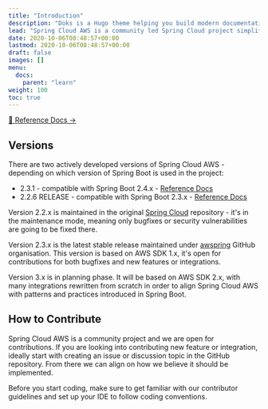 ```yaml
---
title: "Introduction"
description: "Doks is a Hugo theme helping you build modern documentation websites that are secure, fast, and SEO-ready — by default."
lead: "Spring Cloud AWS is a community led Spring Cloud project simplifying using Amazon Web Services from Spring Boot based applications."
date: 2020-10-06T08:48:57+00:00
lastmod: 2020-10-06T08:48:57+00:00
draft: false
images: []
menu:
  docs:
    parent: "learn"
weight: 100
toc: true
---
```


[📗 Reference Docs →](https://docs.awspring.io/spring-cloud-aws/docs/2.3.1/reference/html/index.html)

## Versions

There are two actively developed versions of Spring Cloud AWS - depending on which version of Spring Boot is used in the project:

- 2.3.1 - compatible with Spring Boot 2.4.x - [Reference Docs](https://docs.awspring.io/spring-cloud-aws/docs/2.3.1/reference/html/index.html)
- 2.2.6 RELEASE - compatible with Spring Boot 2.3.x - [Reference Docs](https://docs.spring.io/spring-cloud-aws/docs/2.2.6.RELEASE/2.2.6.RELEASE/reference/html/)

Version 2.2.x is maintained in the original [Spring Cloud](https://github.com/spring-cloud/spring-cloud-aws) repository - it's in the maintenance mode, meaning only bugfixes or security vulnerabilities are going to be fixed there.

Version 2.3.x is the latest stable release maintained under [awspring](https://github.com/awspring/spring-cloud-aws) GitHub organisation. This version is based on AWS SDK 1.x, it's open for contributions for both bugfixes and new features or integrations.

Version 3.x is in planning phase. It will be based on AWS SDK 2.x, with many integrations rewritten from scratch in order to align Spring Cloud AWS with patterns and practices introduced in Spring Boot.

## How to Contribute

Spring Cloud AWS is a community project and we are open for contributions. If you are looking into contributing new feature or integration, ideally start with creating an issue or discussion topic in the GitHub repository. From there we can align on how we believe it should be implemented.

Before you start coding, make sure to get familiar with our contributor guidelines and set up your IDE to follow coding conventions.
